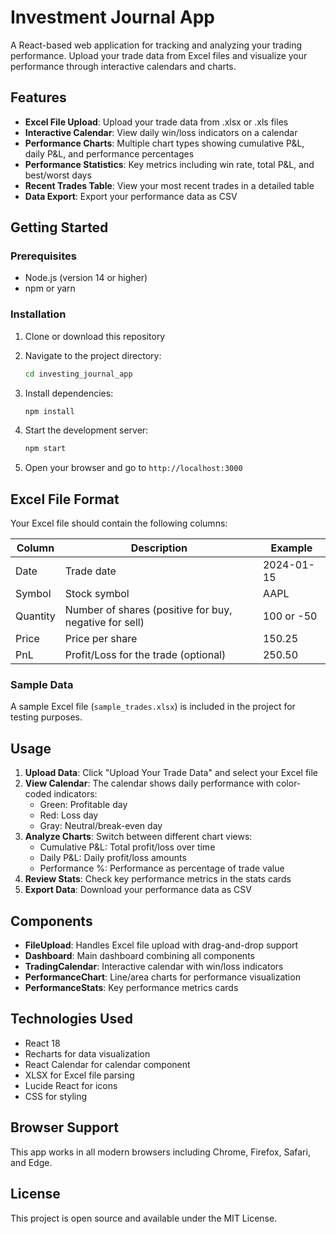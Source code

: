 # Investment Journal App

A React-based web application for tracking and analyzing your trading performance. Upload your trade data from Excel files and visualize your performance through interactive calendars and charts.

## Features

- **Excel File Upload**: Upload your trade data from .xlsx or .xls files
- **Interactive Calendar**: View daily win/loss indicators on a calendar
- **Performance Charts**: Multiple chart types showing cumulative P&L, daily P&L, and performance percentages
- **Performance Statistics**: Key metrics including win rate, total P&L, and best/worst days
- **Recent Trades Table**: View your most recent trades in a detailed table
- **Data Export**: Export your performance data as CSV

## Getting Started

### Prerequisites

- Node.js (version 14 or higher)
- npm or yarn

### Installation

1. Clone or download this repository
2. Navigate to the project directory:

   ```bash
   cd investing_journal_app
   ```

3. Install dependencies:

   ```bash
   npm install
   ```

4. Start the development server:

   ```bash
   npm start
   ```

5. Open your browser and go to `http://localhost:3000`

## Excel File Format

Your Excel file should contain the following columns:

| Column   | Description                                            | Example    |
| -------- | ------------------------------------------------------ | ---------- |
| Date     | Trade date                                             | 2024-01-15 |
| Symbol   | Stock symbol                                           | AAPL       |
| Quantity | Number of shares (positive for buy, negative for sell) | 100 or -50 |
| Price    | Price per share                                        | 150.25     |
| PnL      | Profit/Loss for the trade (optional)                   | 250.50     |

### Sample Data

A sample Excel file (`sample_trades.xlsx`) is included in the project for testing purposes.

## Usage

1. **Upload Data**: Click "Upload Your Trade Data" and select your Excel file
2. **View Calendar**: The calendar shows daily performance with color-coded indicators:
   - Green: Profitable day
   - Red: Loss day
   - Gray: Neutral/break-even day
3. **Analyze Charts**: Switch between different chart views:
   - Cumulative P&L: Total profit/loss over time
   - Daily P&L: Daily profit/loss amounts
   - Performance %: Performance as percentage of trade value
4. **Review Stats**: Check key performance metrics in the stats cards
5. **Export Data**: Download your performance data as CSV

## Components

- **FileUpload**: Handles Excel file upload with drag-and-drop support
- **Dashboard**: Main dashboard combining all components
- **TradingCalendar**: Interactive calendar with win/loss indicators
- **PerformanceChart**: Line/area charts for performance visualization
- **PerformanceStats**: Key performance metrics cards

## Technologies Used

- React 18
- Recharts for data visualization
- React Calendar for calendar component
- XLSX for Excel file parsing
- Lucide React for icons
- CSS for styling

## Browser Support

This app works in all modern browsers including Chrome, Firefox, Safari, and Edge.

## License

This project is open source and available under the MIT License.
